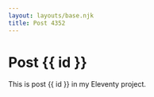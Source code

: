 ```yaml
---
layout: layouts/base.njk
title: Post 4352
---
```


# Post {{ id }}

This is post {{ id }} in my Eleventy project.
